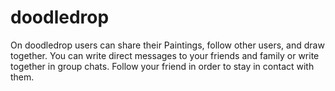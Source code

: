 # doodledrop 
On doodledrop users can share their Paintings, follow other users, and draw together. You can write direct messages to your friends and family or write together in group chats. Follow your friend in order to stay in contact with them.
